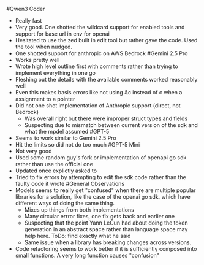 #Qwen3 Coder
- Really fast
- Very good. One shotted the wildcard support for enabled tools and support for base url in env for openai
- Hesitated to use the zed built in edit tool but rather gave the code. Used the tool when nudged.
- One shotted support for anthropic on AWS Bedrock
#Gemini 2.5 Pro
- Works pretty well
- Wrote high level outline first with comments rather than trying to implement everything in one go
- Fleshing out the details with the available comments worked reasonably well
- Even this makes basis errors like not using &c instead of c when a assignment to a pointer
- Did not one shot implementation of Anthropic support (direct, not Bedrock)
  - Was overall right but there were improper struct types and fields
  - Suspecting due to mismatch between current version of the sdk and what the mpdel assumed
#GPT-5
- Seems to work similar to Gemini 2.5 Pro
- Hit the limits so did not do too much
#GPT-5 Mini
- Not very good
- Used some random guy's fork or implementation of openapi go sdk rather than use the official one
- Updated once explictly asked to
- Tried to fix errors by attempting to edit the sdk code rather than the faulty code it wrote
#General Observations
- Models seems to really get "confused" when there are multiple popular libraries for a solution, like the case of the openai go sdk, which have different ways of doing the same thing.
  - Mixes up things from both implementations
  - Many circular errror fixes, one fix gets back and earlier one
  - Suspecting that the point Yann LeCun had about doing the token generation in an abstract space rather than language space may help here. ToDo: find exactly what he said
  - Same issue when a library has breaking changes across versions.
- Code refactoring seems to work better if it is sufficiently composed into small functions. A very long function causes "confusion"
